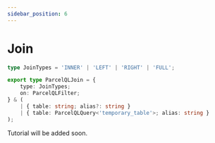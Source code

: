 ```yaml
---
sidebar_position: 6
---
```


# Join

```ts
type JoinTypes = 'INNER' | 'LEFT' | 'RIGHT' | 'FULL';
```

```ts
export type ParcelQLJoin = {
    type: JoinTypes;
    on: ParcelQLFilter;
} & (
    | { table: string; alias?: string }
    | { table: ParcelQLQuery<'temporary_table'>; alias: string }
);
```

Tutorial will be added soon.